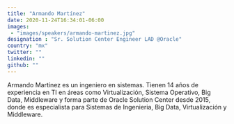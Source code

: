 ```yaml
---
title: "Armando Martínez"
date: 2020-11-24T16:34:01-06:00
images:
 - "images/speakers/armando-martinez.jpg"
designation : "Sr. Solution Center Engineer LAD @Oracle"
country: "mx"
twitter: ""
linkedin: ""
github: ""
---
```


Armando Martínez es un ingeniero en sistemas. Tienen 14 años de experiencia en TI en áreas como Virtualización, Sistema Operativo, Big Data, Middleware y
forma parte de Oracle Solution Center desde 2015, donde es especialista para Sistemas de Ingenieria, Big Data, Virtualización y Middleware.

